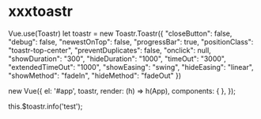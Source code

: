 # xxxtoastr


Vue.use(Toastr)
let toastr = new Toastr.Toastr({
  "closeButton": false,
  "debug": false,
  "newestOnTop": false,
  "progressBar": true,
  "positionClass": "toastr-top-center",
  "preventDuplicates": false,
  "onclick": null,
  "showDuration": "300",
  "hideDuration": "1000",
  "timeOut": "3000",
  "extendedTimeOut": "1000",
  "showEasing": "swing",
  "hideEasing": "linear",
  "showMethod": "fadeIn",
  "hideMethod": "fadeOut"
})

new Vue({
  el: '#app',
  toastr,
  render: (h) => h(App),
  components: {
  },
});

this.$toastr.info('test');
